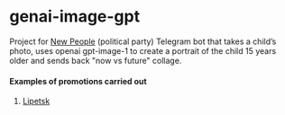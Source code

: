 # genai-image-gpt
Project for [New People](https://newpeople.ru/) (political party)
Telegram bot that takes a child’s photo, uses openai gpt-image-1 to create a portrait of the child 15 years older and sends back "now vs future" collage.

#### Examples of promotions carried out
1. [Lipetsk](https://t.me/GeorgiiSergeevich/541)
